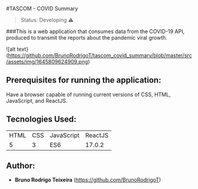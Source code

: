 #TASCOM - COVID Summary

>Status: Developing ⚠️

###This is a web application that consumes data from the COVID-19 API, produced to transmit the reports about the pandemic viral growth.

![alt text}
(https://github.com/BrunoRodrigoT/tascom_covid_summary/blob/master/src/assets/img/1645809624909.png)

## Prerequisites for running the application:

Have a browser capable of running current versions of CSS, HTML, JavaScript, and ReactJS.

## Tecnologies Used:

<table>
  <tr>
    <td>HTML</td>
    <td>CSS</td>
    <td>JavaScript</td>
    <td>ReactJS</td>
  </tr>
  <tr>
    <td>5</td>
    <td>3</td>
    <td>ES6</td>
    <td>17.0.2</td>
  </tr>  
</table>

## Author:

* **Bruno Rodrigo Teixeira** (https://github.com/BrunoRodrigoT)
